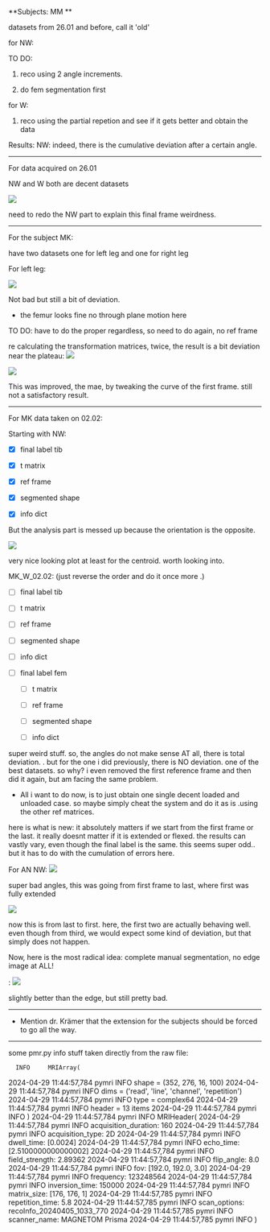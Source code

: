 **Subjects: MM **

datasets from 26.01 and before, call it 'old'

for NW: 

TO DO:  

1. reco using 2 angle increments. 

2. do fem segmentation first

for W: 

1. reco using the partial repetion and see if it gets better and obtain the data 

Results: 
NW: indeed, there is the cumulative deviation after a certain angle. 

___________________________________________________________________

For data acquired on 26.01 

NW and W both are decent datasets 

![](C:\Users\Aayush\AppData\Roaming\marktext\images\2024-02-03-18-12-38-image.png)

need to redo the NW part to explain this final frame weirdness. 

_____

For the subject MK: 

have two datasets one for left leg and one for right leg 

For left leg: 

![](C:\Users\Aayush\AppData\Roaming\marktext\images\2024-02-04-11-12-19-image.png)

Not bad but still a bit of deviation. 

- the femur looks fine no through plane motion here 

TO DO: have to do the proper regardless, so need to do again, no ref frame 

re calculating the transformation matrices, twice, the result is a bit deviation near the plateau:
![](C:\Users\Aayush\AppData\Roaming\marktext\images\2024-02-04-11-35-48-image.png)

![](C:\Users\Aayush\AppData\Roaming\marktext\images\2024-02-04-11-36-16-image.png)

This was improved, the mae, by tweaking the curve of the first frame. still not a satisfactory result. 

_______________________________________________________________________________________

For MK data taken on 02.02: 

Starting with NW: 

- [x] final label tib 

- [x] t matrix 

- [x] ref frame 

- [x] segmented shape 

- [x] info dict 

But the analysis part is messed up because the orientation is the opposite. 

![](C:\Users\Aayush\AppData\Roaming\marktext\images\2024-02-09-15-54-07-image.png)

very nice looking plot at least for the centroid. worth looking into. 

MK_W_02.02: (just reverse the order and do it once more .)

- [ ] final label tib

- [ ] t matrix

- [ ] ref frame

- [ ] segmented shape

- [ ] info dict

- [ ] final label fem
  
  - [ ] t matrix
  
  - [ ] ref frame
  
  - [ ] segmented shape
  
  - [ ] info dict

super weird stuff. so, the angles do not make sense AT all, there is total deviation. . but for the one i did previously, there is NO deviation. one of the best datasets. so why? i even removed the first reference frame and then did it again, but am facing the same problem. 

- All i want to do now, is to just obtain one single decent loaded and unloaded case. so maybe simply cheat the system and do it as is .using the other ref matrices. 

here is what is new: 
it absolutely matters if we start from the first frame or the last. it really doesnt matter if it is extended or flexed. the results can vastly vary, even though the final label is the same. this seems super odd.. but it has to do with the cumulation of errors here. 

For AN NW: 
![](C:\Users\Aayush\AppData\Roaming\marktext\images\2024-02-09-18-50-20-image.png)

super bad angles, this was going from first frame to last, where first was fully extended 

![](C:\Users\Aayush\AppData\Roaming\marktext\images\2024-02-09-18-50-55-image.png)

now this is from last to first. here, the first two are actually behaving well. even though from third, we would expect some kind of deviation, but that simply does not happen. 

Now, here is the most radical idea: complete manual segmentation, no edge image at ALL! 

: ![](C:\Users\Aayush\AppData\Roaming\marktext\images\2024-02-09-19-03-40-image.png)

slightly better than the edge, but still pretty bad. 

___ ___ ___ ___ ___ ___ 

- Mention dr. Krämer that the extension for the subjects should be forced to go all the way. 

____ __ ___ __ __ __ 



some pmr.py info stuff taken directly from the raw file: 

      INFO     MRIArray(
2024-04-29 11:44:57,784 pymri        INFO       shape = (352, 276, 16, 100)
2024-04-29 11:44:57,784 pymri        INFO       dims = ('read', 'line', 'channel', 'repetition')
2024-04-29 11:44:57,784 pymri        INFO       type = complex64
2024-04-29 11:44:57,784 pymri        INFO       header = 13 items
2024-04-29 11:44:57,784 pymri        INFO     )
2024-04-29 11:44:57,784 pymri        INFO     MRIHeader(
2024-04-29 11:44:57,784 pymri        INFO       acquisition_duration: 160
2024-04-29 11:44:57,784 pymri        INFO       acquisition_type: 2D
2024-04-29 11:44:57,784 pymri        INFO       dwell_time: [0.0024]
2024-04-29 11:44:57,784 pymri        INFO       echo_time: [2.5100000000000002]
2024-04-29 11:44:57,784 pymri        INFO       field_strength: 2.89362
2024-04-29 11:44:57,784 pymri        INFO       flip_angle: 8.0
2024-04-29 11:44:57,784 pymri        INFO       fov: [192.0, 192.0, 3.0]
2024-04-29 11:44:57,784 pymri        INFO       frequency: 123248564
2024-04-29 11:44:57,784 pymri        INFO       inversion_time: 150000
2024-04-29 11:44:57,784 pymri        INFO       matrix_size: [176, 176, 1]
2024-04-29 11:44:57,785 pymri        INFO       repetition_time: 5.8
2024-04-29 11:44:57,785 pymri        INFO       scan_options: recoInfo_20240405_1033_770
2024-04-29 11:44:57,785 pymri        INFO       scanner_name: MAGNETOM Prisma
2024-04-29 11:44:57,785 pymri        INFO     )


